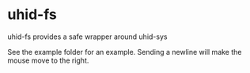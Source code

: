 # uhid-fs

uhid-fs provides a safe wrapper around uhid-sys

See the example folder for an example. Sending a newline will make the mouse move to the right.
